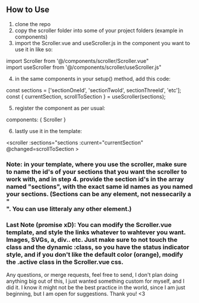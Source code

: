 ## How to Use

1. clone the repo
2. copy the scroller folder into some of your project folders (example in components)
3. import the Scroller.vue and useScroller.js in the component you want to use it in like so:

import Scroller from '@/components/scroller/Scroller.vue"  
import useScroller from '@/components/scroller/useScroller.js"

4. in the same components in your setup() method, add this code:

const sections = ['sectionOneId', 'sectionTwoId', sectionThreeId', 'etc'];  
const { currentSection, scrollToSection } = useScroller(sections);

5. register the component as per usual:

components: { Scroller }

6. lastly use it in the template:

<scroller :sections="sections :current="currentSection" @changed=scrollToSection ></scroller>

### Note: in your template, where you use the scroller, make sure to name the id's of your sections that you want the scroller to work with, and in step 4. provide the section id's in the array named "sections", with the exact same id names as you named your sections. (Sections can be any element, not nessecarily a "<section>". You can use litteraly any other element.)

### Last Note (promise xD): You can modify the Scroller.vue template, and style the links whatever to wahtever you want. Images, SVGs, a, div.. etc. Just make sure to not touch the class and the dynamic :class, so you have the status indicator style, and if you don't like the default color (orange), modify the .active class in the Scroller.vue css.

Any questions, or merge requests, feel free to send, I don't plan doing anything big out of this, I just wanted something custom for myself, and I did it. I know it might not be the best practice in the world, since I am just beginning, but I am open for suggestions. Thank you! <3
